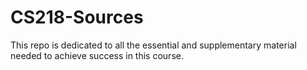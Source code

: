 # CS218-Sources
This repo is dedicated to all the essential and supplementary material needed to achieve success in this course.
